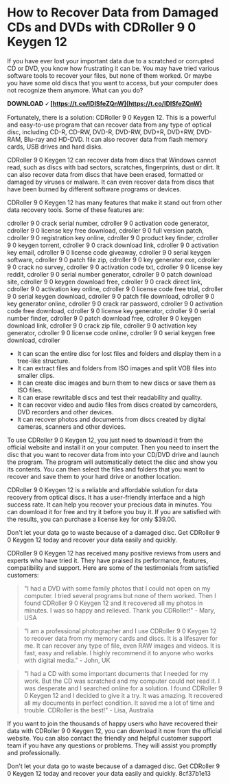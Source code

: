 # How to Recover Data from Damaged CDs and DVDs with CDRoller 9 0 Keygen 12
 
If you have ever lost your important data due to a scratched or corrupted CD or DVD, you know how frustrating it can be. You may have tried various software tools to recover your files, but none of them worked. Or maybe you have some old discs that you want to access, but your computer does not recognize them anymore. What can you do?
 
**DOWNLOAD 🗸 [https://t.co/IDISfeZQnW](https://t.co/IDISfeZQnW)**


 
Fortunately, there is a solution: CDRoller 9 0 Keygen 12. This is a powerful and easy-to-use program that can recover data from any type of optical disc, including CD-R, CD-RW, DVD-R, DVD-RW, DVD+R, DVD+RW, DVD-RAM, Blu-ray and HD-DVD. It can also recover data from flash memory cards, USB drives and hard disks.
 
CDRoller 9 0 Keygen 12 can recover data from discs that Windows cannot read, such as discs with bad sectors, scratches, fingerprints, dust or dirt. It can also recover data from discs that have been erased, formatted or damaged by viruses or malware. It can even recover data from discs that have been burned by different software programs or devices.
 
CDRoller 9 0 Keygen 12 has many features that make it stand out from other data recovery tools. Some of these features are:
 
cdroller 9 0 crack serial number,  cdroller 9 0 activation code generator,  cdroller 9 0 license key free download,  cdroller 9 0 full version patch,  cdroller 9 0 registration key online,  cdroller 9 0 product key finder,  cdroller 9 0 keygen torrent,  cdroller 9 0 crack download link,  cdroller 9 0 activation key email,  cdroller 9 0 license code giveaway,  cdroller 9 0 serial keygen software,  cdroller 9 0 patch file zip,  cdroller 9 0 key generator exe,  cdroller 9 0 crack no survey,  cdroller 9 0 activation code txt,  cdroller 9 0 license key reddit,  cdroller 9 0 serial number generator,  cdroller 9 0 patch download site,  cdroller 9 0 keygen download free,  cdroller 9 0 crack direct link,  cdroller 9 0 activation key online,  cdroller 9 0 license code free trial,  cdroller 9 0 serial keygen download,  cdroller 9 0 patch file download,  cdroller 9 0 key generator online,  cdroller 9 0 crack rar password,  cdroller 9 0 activation code free download,  cdroller 9 0 license key generator,  cdroller 9 0 serial number finder,  cdroller 9 0 patch download free,  cdroller 9 0 keygen download link,  cdroller 9 0 crack zip file,  cdroller 9 0 activation key generator,  cdroller 9 0 license code online,  cdroller 9 0 serial keygen free download,  cdroller
 
- It can scan the entire disc for lost files and folders and display them in a tree-like structure.
- It can extract files and folders from ISO images and split VOB files into smaller clips.
- It can create disc images and burn them to new discs or save them as ISO files.
- It can erase rewritable discs and test their readability and quality.
- It can recover video and audio files from discs created by camcorders, DVD recorders and other devices.
- It can recover photos and documents from discs created by digital cameras, scanners and other devices.

To use CDRoller 9 0 Keygen 12, you just need to download it from the official website and install it on your computer. Then you need to insert the disc that you want to recover data from into your CD/DVD drive and launch the program. The program will automatically detect the disc and show you its contents. You can then select the files and folders that you want to recover and save them to your hard drive or another location.
 
CDRoller 9 0 Keygen 12 is a reliable and affordable solution for data recovery from optical discs. It has a user-friendly interface and a high success rate. It can help you recover your precious data in minutes. You can download it for free and try it before you buy it. If you are satisfied with the results, you can purchase a license key for only $39.00.
 
Don't let your data go to waste because of a damaged disc. Get CDRoller 9 0 Keygen 12 today and recover your data easily and quickly.
  
CDRoller 9 0 Keygen 12 has received many positive reviews from users and experts who have tried it. They have praised its performance, features, compatibility and support. Here are some of the testimonials from satisfied customers:

> "I had a DVD with some family photos that I could not open on my computer. I tried several programs but none of them worked. Then I found CDRoller 9 0 Keygen 12 and it recovered all my photos in minutes. I was so happy and relieved. Thank you CDRoller!" - Mary, USA

> "I am a professional photographer and I use CDRoller 9 0 Keygen 12 to recover data from my memory cards and discs. It is a lifesaver for me. It can recover any type of file, even RAW images and videos. It is fast, easy and reliable. I highly recommend it to anyone who works with digital media." - John, UK

> "I had a CD with some important documents that I needed for my work. But the CD was scratched and my computer could not read it. I was desperate and I searched online for a solution. I found CDRoller 9 0 Keygen 12 and I decided to give it a try. It was amazing. It recovered all my documents in perfect condition. It saved me a lot of time and trouble. CDRoller is the best!" - Lisa, Australia

If you want to join the thousands of happy users who have recovered their data with CDRoller 9 0 Keygen 12, you can download it now from the official website. You can also contact the friendly and helpful customer support team if you have any questions or problems. They will assist you promptly and professionally.
 
Don't let your data go to waste because of a damaged disc. Get CDRoller 9 0 Keygen 12 today and recover your data easily and quickly.
 8cf37b1e13
 
